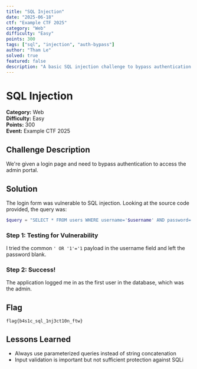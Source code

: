 ```yaml
---
title: "SQL Injection"
date: "2025-06-18"
ctf: "Example CTF 2025"
category: "Web"
difficulty: "Easy"
points: 300
tags: ["sql", "injection", "auth-bypass"]
author: "Tham Le"
solved: true
featured: false
description: "A basic SQL injection challenge to bypass authentication."
---
```


# SQL Injection

**Category:** Web  
**Difficulty:** Easy  
**Points:** 300  
**Event:** Example CTF 2025

## Challenge Description

We're given a login page and need to bypass authentication to access the admin portal.

## Solution

The login form was vulnerable to SQL injection. Looking at the source code provided, the query was:

```php
$query = "SELECT * FROM users WHERE username='$username' AND password='$password'";
```

### Step 1: Testing for Vulnerability

I tried the common `' OR '1'='1` payload in the username field and left the password blank.

### Step 2: Success!

The application logged me in as the first user in the database, which was the admin.

## Flag

`flag{b4s1c_sql_1nj3ct10n_ftw}`

## Lessons Learned

- Always use parameterized queries instead of string concatenation
- Input validation is important but not sufficient protection against SQLi
